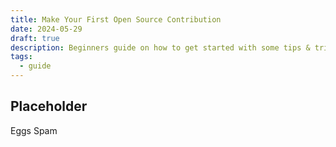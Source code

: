 ```yaml
---
title: Make Your First Open Source Contribution
date: 2024-05-29
draft: true
description: Beginners guide on how to get started with some tips & tricks 
tags:
  - guide
---
```


## Placeholder
Eggs Spam

